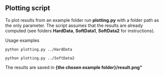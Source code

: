 ## Plotting script

To plot results from an example folder run **plotting.py** with a folder path as the only parameter. The script assumes that the results are already computed (see folders **HardData**, **SoftData1**, **SoftData2** for instructions).


Usage examples
```
python plotting.py ../HardData
```

```
python plotting.py ../SoftData2
```

The results are saved in **{the chosen example folder}/result.png"**
